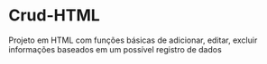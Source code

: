 # Crud-HTML
Projeto em HTML com funções básicas de adicionar, editar, excluir informações baseados em um possível registro de dados
